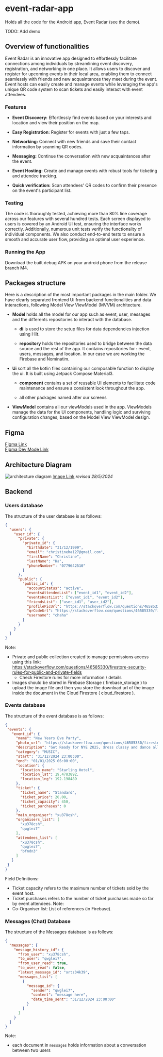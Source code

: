 # event-radar-app
Holds all the code for the Android app, Event Radar (see the demo).

TODO: Add demo

## Overview of functionalities

Event Radar is an innovative app designed to effortlessly facilitate connections among individuals by streamlining event discovery, registration, and networking in one place. It allows users to discover and register for upcoming events in their local area, enabling them to connect seamlessly with friends and new acquaintances they meet during the event. Event hosts can easily create and manage events while leveraging the app's unique QR code system to scan tickets and easily interact with event attendees.

### Features

- **Event Discovery:** Effortlessly find events based on your interests and location and view their position on the map.

- **Easy Registration:** Register for events with just a few taps.

- **Networking:** Connect with new friends and save their contact information by scanning QR codes.

- **Messaging:** Continue the conversation with new acquaintances after the event.

- **Event Hosting:** Create and manage events with robust tools for ticketing and attendee tracking.

- **Quick verification:** Scan attendees' QR codes to confirm their presence on the event's participant list.


### Testing

The code is thoroughly tested, achieving more than 80% line coverage across our features with several hundred tests. Each screen displayed to users is covered by an Android UI test, ensuring the interface works correctly. Additionally, numerous unit tests verify the functionality of individual components. We also conduct end-to-end tests to ensure a smooth and accurate user flow, providing an optimal user experience.

### Running the App

Download the built debug APK on your android phone from the release branch M4.


## Packages structure

Here is a description of the most important packages in the main folder. We have clearly separated frontend Ui from backend functionalities and data interactions, following Model View ViewModel (MVVM) architecture.

- **Model** holds all the model for our app such as event, user, messages and the differents repositories to interact with the database.

  - **di** is used to store the setup files for data dependencies injection using Hilt.

  - **repository** holds the repositories used to bridge between the data source and the rest of the app. It contains repositories for : event, users, messages, and location. In our case we are working the Firebase and Nominatim.

- **Ui** sort all the kotlin files containing our composable function to display the ui. It is built using Jetpack Compose Material3. 

  - **component** contains a set of reusable UI elements to facilitate code maintenance and ensure a consistent look throughout the app.

  - all other packages named after our screens

- **ViewModel** contains all our viewModels used in the app. ViewModels manage the data for the UI components, handling logic and surviving configuration changes, based on the Model View ViewModel design. 


## Figma
[Figma Link](https://www.figma.com/file/yCDFrt0sOYFhXlYlWp8sZT/Party-Radar-App?type=design&node-id=0%3A1&mode=design&t=XbCBmVxvjFARZu1n-1)  
[Figma Dev Mode Link](https://www.figma.com/file/yCDFrt0sOYFhXlYlWp8sZT/Party-Radar-App?type=design&node-id=0%3A1&mode=dev&t=XbCBmVxvjFARZu1n-1)

## Architecture Diagram
![architecture diagram](images/architecture-diagram.png)
[Image Link](https://excalidraw.com/#json=uxX_PSsRBwFp7eaKhFoPi,OxY6p3xsK6sxxUXAxedKAw)
_revised 28/5/2024_

## Backend
### Users database
The structure of the user database is as follows:
```json
{
  "users": {
    "user_id": {
      "private": {
        "private_id": {
          "birthdate": "31/12/1999",
          "email": "christineha127@gmail.com",
          "firstName": "Christine",
          "lastName": "Ha",
          "phoneNumber": "0779642510"
        }
      },
      "public": {
        "public_id": {
          "accountStatus": "active",
          "eventsAttendeeList": ["event_id1", "event_id2"],
          "eventsHostList": ["event_id1", "event_id2"],
          "friendsList": ["user_id1", "user_id2"],
          "profilePicUrl": "https://stackoverflow.com/questions/46585330/firestore-security-rules-for-public-and-private-fields",
          "qrCodeUrl": "https://stackoverflow.com/questions/46585330/firestore-security-rules-for-public-and-private-fields",
          "username": "chaha"
        }
      }
    }
  }
}
```
Note:
- Private and public collection created to manage permissions access using this link: https://stackoverflow.com/questions/46585330/firestore-security-rules-for-public-and-private-fields
    - Check Firestore rules for more information / details
- Images should be stored in Firebase Storage ( firebase_storage ) to upload the image file and then you store the download url of the image inside the document in the Cloud Firestore ( cloud_firestore ).

### Events database
The structure of the event database is as follows:

 ```json
{
  "events": {
    "event_id": {
      "name": "New Years Eve Party",
      "photo_url": "https://stackoverflow.com/questions/46585330/firestore-security-rules-for-public-and-private-fields",
      "description": "Get Ready for NYE 2025, dress classy and dance all night",
      "category": "MUSIC",
      "start": "31/12/2024 23:00:00",
      "end": "01/01/2025 06:00:00",
      "location": {
        "location_name": "Starling Hotel",
        "location_lat": 19.4783892,
        "location_lng": 192.198489
      },
      "ticket": {
        "ticket_name": "Standard",
        "ticket_price": 20.00,
        "ticket_capacity": 450,
        "ticket_purchases": 0
      },
      "main_organiser": "xu378csh",
      "organisers_list": [
        "xu378csh",
        "qwglei7"
      ],
      "attendees_list": [
        "xu378csh",
        "qwglei7",
        "bfndn3"
      ]
    }
  }
}
```
Field Definitions:
- Ticket capacity refers to the maximum number of tickets sold by the event host.
- Ticket purchases refers to the number of ticket purchases made so far by event attendees.
Note:
- Co-Organiser list: List of references (in Firebase).  
       
### Messages (Chat) Database
The structure of the Messages database is as follows:
```json
{
  "messages": {
    "message_history_id": {
      "from_user": "xu378csh",
      "to_user": "qwglei7",
      "from_user_read": true,
      "to_user_read": false,
      "latest_message_id": "ortz34k39",
      "messages_list": [
        {
          "message_id": {
            "sender": "qwglei7",
            "content": "message here",
            "date_time_sent": "31/12/2024 23:00:00"
          }
        }
      ]
    }
  }
}
```         
Note:
- each document in `messages` holds information about a conversation between two users
